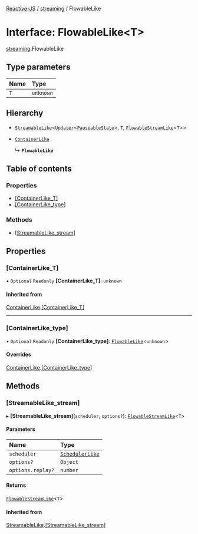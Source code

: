 [Reactive-JS](../README.md) / [streaming](../modules/streaming.md) / FlowableLike

# Interface: FlowableLike<T\>

[streaming](../modules/streaming.md).FlowableLike

## Type parameters

| Name | Type |
| :------ | :------ |
| `T` | `unknown` |

## Hierarchy

- [`StreamableLike`](streaming.StreamableLike.md)<[`Updater`](../modules/functions.md#updater)<[`PauseableState`](../modules/scheduling.md#pauseablestate)\>, `T`, [`FlowableStreamLike`](streaming.FlowableStreamLike.md)<`T`\>\>

- [`ContainerLike`](containers.ContainerLike.md)

  ↳ **`FlowableLike`**

## Table of contents

### Properties

- [[ContainerLike\_T]](streaming.FlowableLike.md#[containerlike_t])
- [[ContainerLike\_type]](streaming.FlowableLike.md#[containerlike_type])

### Methods

- [[StreamableLike\_stream]](streaming.FlowableLike.md#[streamablelike_stream])

## Properties

### [ContainerLike\_T]

• `Optional` `Readonly` **[ContainerLike\_T]**: `unknown`

#### Inherited from

[ContainerLike](containers.ContainerLike.md).[[ContainerLike_T]](containers.ContainerLike.md#[containerlike_t])

___

### [ContainerLike\_type]

• `Optional` `Readonly` **[ContainerLike\_type]**: [`FlowableLike`](streaming.FlowableLike.md)<`unknown`\>

#### Overrides

[ContainerLike](containers.ContainerLike.md).[[ContainerLike_type]](containers.ContainerLike.md#[containerlike_type])

## Methods

### [StreamableLike\_stream]

▸ **[StreamableLike_stream]**(`scheduler`, `options?`): [`FlowableStreamLike`](streaming.FlowableStreamLike.md)<`T`\>

#### Parameters

| Name | Type |
| :------ | :------ |
| `scheduler` | [`SchedulerLike`](scheduling.SchedulerLike.md) |
| `options?` | `Object` |
| `options.replay?` | `number` |

#### Returns

[`FlowableStreamLike`](streaming.FlowableStreamLike.md)<`T`\>

#### Inherited from

[StreamableLike](streaming.StreamableLike.md).[[StreamableLike_stream]](streaming.StreamableLike.md#[streamablelike_stream])

